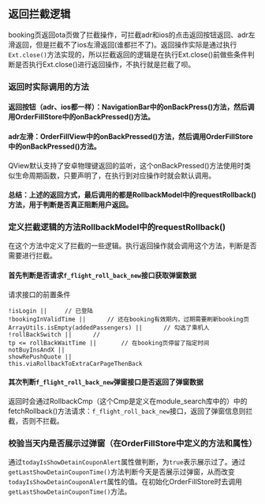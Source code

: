 ## 返回拦截逻辑
booking页返回ota页做了拦截操作，可拦截adr和ios的点击返回按钮返回、adr左滑返回，但是拦截不了ios左滑返回(谁都拦不了)。返回操作实际是通过执行`Ext.close()`方法实现的，所以拦截返回的逻辑是在执行Ext.close()前做些条件判断是否执行Ext.close()进行返回操作，不执行就是拦截了呗。
### 返回时实际调用的方法
#### 返回按钮（adr、ios都一样）：NavigationBar中的onBackPress()方法，然后调用OrderFillStore中的onBackPressed()方法。
#### adr左滑：OrderFillView中的onBackPressed()方法，然后调用OrderFillStore中的onBackPressed()方法。
QView默认支持了安卓物理键返回的监听，这个onBackPressed()方法使用时类似生命周期函数，只要声明了，在执行到对应操作时就会默认调用。
#### 总结：上述的返回方式，最后调用的都是RollbackModel中的requestRollback()方法，用于判断是否真正阻断用户返回。
### 定义拦截逻辑的方法RollbackModel中的requestRollback()
在这个方法中定义了拦截的一些逻辑。执行返回操作就会调用这个方法，判断是否需要进行拦截。
#### 首先判断是否请求`f_flight_roll_back_new`接口获取弹窗数据
请求接口的前置条件
```tsx
!isLogin ||		// 已登陆
!bookingInValidTime ||		// 还在booking有效期内，过期需要刷新booking页
ArrayUtils.isEmpty(addedPassengers) ||		// 勾选了乘机人
!rollBackSwitch ||		// 
tp <= rollBackWaitTime ||		// 在booking页停留了指定时间
notBuyInsAndX ||
showRePushQuote ||
this.viaRollbackToExtraCarPageThenBack
```
#### 其次判断`f_flight_roll_back_new`弹窗接口是否返回了弹窗数据
返回时会通过RollbackCmp（这个Cmp是定义在module_search库中的）中的fetchRollback()方法请求：`f_flight_roll_back_new`接口，返回了弹窗信息则拦截，否则不拦截。
### 校验当天内是否展示过弹窗（在OrderFillStore中定义的方法和属性）
通过`todayIsShowDetainCouponAlert`属性做判断，为`true`表示展示过了。通过`getLastShowDetainCouponTime()`方法判断今天是否展示过弹窗，从而改变`todayIsShowDetainCouponAlert`属性的值。在初始化OrderFillStore时去调用`getLastShowDetainCouponTime()`方法。

